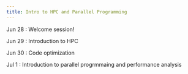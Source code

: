 ```yaml
---
title: Intro to HPC and Parallel Programming
---
```


Jun 28
: Welcome session!

Jun 29
: Introduction to HPC

Jun 30
: Code optimization

Jul 1
: Introduction to parallel progrmmaing and performance analysis
